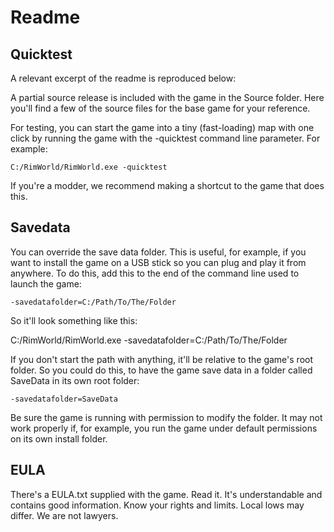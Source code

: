 # Readme

## Quicktest

A relevant excerpt of the readme is reproduced below:

A partial source release is included with the game in the Source folder.
Here you'll find a few of the source files for the base game for your reference.

For testing, you can start the game into a tiny (fast-loading) map with one click by running the game with the -quicktest command line parameter. For example:

    C:/RimWorld/RimWorld.exe -quicktest

If you're a modder, we recommend making a shortcut to the game that does this.

## Savedata

You can override the save data folder. This is useful, for example, if you want to install the game on a USB stick so you can plug and play it from anywhere.
To do this, add this to the end of the command line used to launch the game:

    -savedatafolder=C:/Path/To/The/Folder

So it'll look something like this:

   C:/RimWorld/RimWorld.exe -savedatafolder=C:/Path/To/The/Folder

If you don't start the path with anything, it'll be relative to the game's root folder. So you could do this, to have the game save data in a folder called SaveData in its own root folder:

    -savedatafolder=SaveData

Be sure the game is running with permission to modify the folder. It may not work properly if, for example, you run the game under default permissions on its own install folder.

## EULA

There's a EULA.txt supplied with the game. Read it. It's understandable and contains good information. Know your rights and limits. Local lows may differ. We are not lawyers.